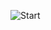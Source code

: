 ![Start](https://user-images.githubusercontent.com/49918134/91304500-dce97c80-e7a9-11ea-97fb-88cfe2390f91.jpg)
